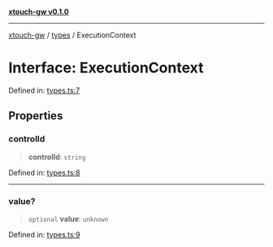 [**xtouch-gw v0.1.0**](../../README.md)

***

[xtouch-gw](../../README.md) / [types](../README.md) / ExecutionContext

# Interface: ExecutionContext

Defined in: [types.ts:7](https://github.com/JulienCr/xtouch-gw/blob/4762a61efc98f67cb78942b4a0e2d9f4848bdf43/src/types.ts#L7)

## Properties

### controlId

> **controlId**: `string`

Defined in: [types.ts:8](https://github.com/JulienCr/xtouch-gw/blob/4762a61efc98f67cb78942b4a0e2d9f4848bdf43/src/types.ts#L8)

***

### value?

> `optional` **value**: `unknown`

Defined in: [types.ts:9](https://github.com/JulienCr/xtouch-gw/blob/4762a61efc98f67cb78942b4a0e2d9f4848bdf43/src/types.ts#L9)
